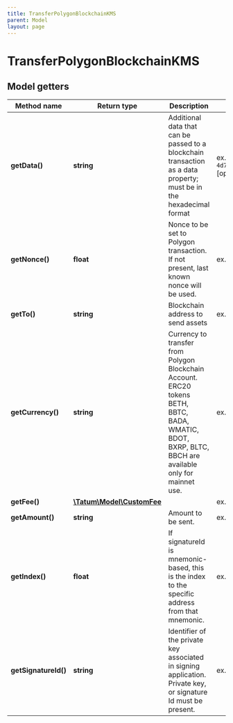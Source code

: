 ```yaml
---
title: TransferPolygonBlockchainKMS
parent: Model
layout: page
---
```


# TransferPolygonBlockchainKMS

## Model getters

Method name | Return type | Description | Notes
------------ | ------------- | ------------- | -------------
**getData()** | **string** | Additional data that can be passed to a blockchain transaction as a data property; must be in the hexadecimal format | ex.: `4d79206e6f746520746f2074686520726563697069656e74` [optional]
**getNonce()** | **float** | Nonce to be set to Polygon transaction. If not present, last known nonce will be used. | ex.: `null` [optional]
**getTo()** | **string** | Blockchain address to send assets | ex.: `0x687422eEA2cB73B5d3e242bA5456b782919AFc85`
**getCurrency()** | **string** | Currency to transfer from Polygon Blockchain Account. ERC20 tokens BETH, BBTC, BADA, WMATIC, BDOT, BXRP, BLTC, BBCH are available only for mainnet use. | ex.: `MATIC`
**getFee()** | [**\Tatum\Model\CustomFee**](../CustomFee) |  | ex.: `null` [optional]
**getAmount()** | **string** | Amount to be sent. | ex.: `100000`
**getIndex()** | **float** | If signatureId is mnemonic-based, this is the index to the specific address from that mnemonic. | ex.: `null` [optional]
**getSignatureId()** | **string** | Identifier of the private key associated in signing application. Private key, or signature Id must be present. | ex.: `26d3883e-4e17-48b3-a0ee-09a3e484ac83`

